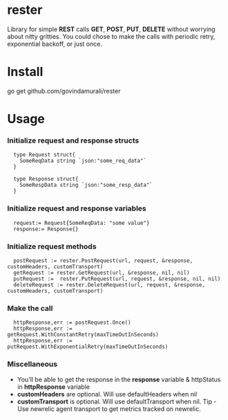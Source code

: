 # rester
Library for simple **REST** calls **GET**, **POST**, **PUT**, **DELETE** without worrying about nitty gritties. You could chose to make the calls with periodic retry, exponential backoff, or just once. 

# Install
go get github.com/govindamurali/rester

# Usage

### Initialize request and response structs
```
  type Request struct{
    SomeReqData string `json:"some_req_data"`
  }
  
  type Response struct{
    SomeRespData string `json:"some_resp_data"`
  }

```

### Initialize request and response variables
```
  request:= Request{SomeReqData: "some value"}
  response:= Response{}	
```

### Initialize request methods
```
  postRequest := rester.PostRequest(url, request, &response, customHeaders, customTransport)
  getRequest := rester.GetRequest(url, &response, nil, nil)    
  putRequest :=  rester.PutRequest(url, request, &response, nil, nil)   
  deleteRequest := rester.DeleteRequest(url, request, &response, customHeaders, customTransport)
```

### Make the call
```
  httpResponse,err := postRequest.Once()
  httpResponse,err := getRequest.WithConstantRetry(maxTimeOutInSeconds)
  httpResponse,err := putRequest.WithExponentialRetry(maxTimeOutInSeconds)
```

### Miscellaneous
* You'll be able to get the response in the **response** variable & httpStatus in **httpResponse** variable
* **customHeaders** are optional. Will use defaultHeaders when nil
* **customTransport** is optional. Will use defaultTransport when nil. Tip - Use newrelic agent transport to get metrics tracked on newrelic. 
